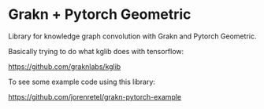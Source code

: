 Grakn + Pytorch Geometric
=========================

Library for knowledge graph convolution with Grakn and Pytorch Geometric.

Basically trying to do what kglib does with tensorflow:

https://github.com/graknlabs/kglib

To see some example code using this library:

https://github.com/jorenretel/grakn-pytorch-example

